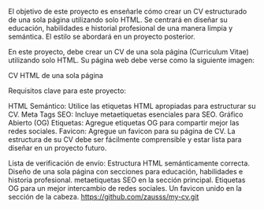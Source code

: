 El objetivo de este proyecto es enseñarle cómo crear un CV estructurado de una sola página utilizando solo HTML. Se centrará en diseñar su educación, habilidades e historial profesional de una manera limpia y semántica. El estilo se abordará en un proyecto posterior.

En este proyecto, debe crear un CV de una sola página (Curriculum Vitae) utilizando solo HTML. Su página web debe verse como la siguiente imagen:

CV HTML de una sola página

Requisitos clave para este proyecto:

HTML Semántico: Utilice las etiquetas HTML apropiadas para estructurar su CV.
Meta Tags SEO: Incluye metaetiquetas esenciales para SEO.
Gráfico Abierto (OG) Etiquetas: Agregue etiquetas OG para compartir mejor las redes sociales.
Favicon: Agregue un favicon para su página de CV.
La estructura de su CV debe ser fácilmente comprensible y estar lista para diseñar en un proyecto futuro.

Lista de verificación de envío:
Estructura HTML semánticamente correcta.
Diseño de una sola página con secciones para educación, habilidades e historia profesional.
metaetiquetas SEO en la sección principal.
Etiquetas OG para un mejor intercambio de redes sociales.
Un favicon unido en la sección de la cabeza.
https://github.com/zausss/my-cv.git
